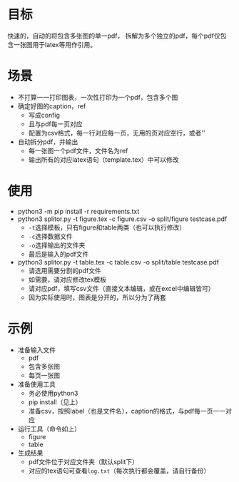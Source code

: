 # 目标
快速的，自动的将包含多张图的单一pdf，
拆解为多个独立的pdf，每个pdf仅包含一张图用于latex等用作引用。

# 场景
- 不打算一一打印图表，一次性打印为一个pdf，包含多个图
- 确定好图的caption，ref
  - 写成config
  - 且与pdf每一页对应
  - 配置为csv格式，每一行对应每一页，无用的页对应空行，或者''
- 自动拆分pdf，并输出
  - 每一张图一个pdf文件，文件名为ref
  - 输出所有的对应latex语句（template.tex）中可以修改

# 使用
- python3 -m pip install -r requirements.txt
- python3 splitor.py -t figure.tex -c figure.csv -o split/figure testcase.pdf
  - `-t`选择模板，只有figure和table两类（也可以执行修改）
  - `-c`选择数据文件
  - `-o`选择输出的文件夹
  - 最后是输入的pdf文件
- python3 splitor.py -t table.tex -c table.csv -o split/table testcase.pdf
  - 请选用需要分割的pdf文件
  - 如需要，请对应修改tex模板
  - 请对应pdf，填写csv文件（直接文本编辑，或在excel中编辑皆可）
  - 因为实际使用时，图表是分开的，所以分为了两套

# 示例
- 准备输入文件
  - pdf
  - 包含多张图
  - 每页一张图
- 准备使用工具
  - 务必使用python3
  - pip install（见上）
  - 准备csv，按照label（也是文件名），caption的格式，与pdf每一页一一对应
- 运行工具（命令如上）
  - figure
  - table
- 生成结果
  - pdf文件位于对应文件夹（默认split下）
  - 对应的tex语句可查看`log.txt`（每次执行都会覆盖，请自行备份）
